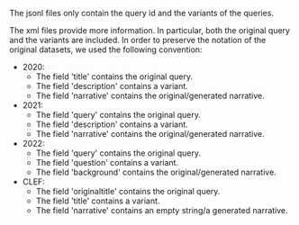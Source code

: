 The jsonl files only contain the query id and the variants of the queries.

The xml files provide more information. In particular, both the original query and the variants are included. In order to preserve the notation of the original datasets, we used the following convention:
* 2020:
    - The field 'title' contains the original query. 
    - The field 'description' contains a variant.
    - The field 'narrative' contains the original/generated narrative.
* 2021:
    - The field 'query' contains the original query. 
    - The field 'description' contains a variant.
    - The field 'narrative' contains the original/generated narrative.
* 2022:
    - The field 'query' contains the original query. 
    - The field 'question' contains a variant.
    - The field 'background' contains the original/generated narrative.
* CLEF:
    - The field 'originaltitle' contains the original query. 
    - The field 'title' contains a variant.
    - The field 'narrative' contains an empty string/a generated narrative.
